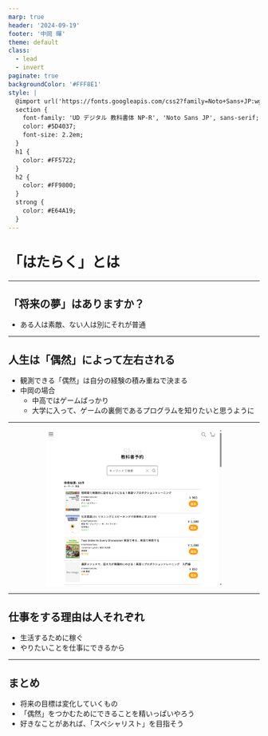 ```yaml
---
marp: true
header: '2024-09-19'
footer: '中岡 暉'
theme: default
class: 
  - lead
  - invert
paginate: true
backgroundColor: '#FFF8E1'
style: |
  @import url('https://fonts.googleapis.com/css2?family=Noto+Sans+JP:wght@400;700&display=swap');
  section {
    font-family: 'UD デジタル 教科書体 NP-R', 'Noto Sans JP', sans-serif;
    color: #5D4037;
    font-size: 2.2em;
  }
  h1 {
    color: #FF5722;
  }
  h2 {
    color: #FF9800;
  }
  strong {
    color: #E64A19;
  }
---
```


# 「はたらく」とは

---

## 「将来の夢」はありますか？

- ある人は素敵、ない人は別にそれが普通

---

## 人生は「偶然」によって左右される

- 観測できる「偶然」は自分の経験の積み重ねで決まる
- 中岡の場合
  - 中高ではゲームばっかり
  - 大学に入って、ゲームの裏側であるプログラムを知りたいと思うように

---

<div style="display:flex;justify-content:space-between;">
<img src="./img/image.png" alt="予約サイト" style="display:block;margin:0 auto;width:70%;"/>
</div>

---

## 仕事をする理由は人それぞれ

- 生活するために稼ぐ
- やりたいことを仕事にできるから

---

## まとめ

- 将来の目標は変化していくもの
- 「偶然」をつかむためにできることを精いっぱいやろう
- 好きなことがあれば、「スペシャリスト」を目指そう
